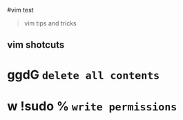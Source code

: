 #vim test
>vim tips and tricks

## vim shotcuts

# ggdG `delete all contents`
# w !sudo % ` write permissions `

 
